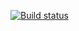 [![Build status](https://ci.appveyor.com/api/projects/status/9ekpqwg2osj6pl42?svg=true)](https://ci.appveyor.com/project/TatyanaShakhmina/ajs-async-2)
